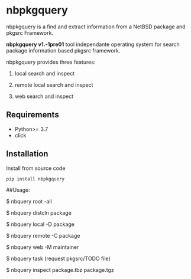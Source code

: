 nbpkgquery
===========

nbpkgquery is a find and extract information from a NetBSD package and pkgsrc Framework.

**nbpkgquery v1.-1pre01** tool independante operating system for search package information based pkgsrc framework.

nbpkgquery provides three features:

1. local search and inspect

2. remote local search and inspect

3. web search and inspect

## Requirements

- Python>= 3.7
- click

## Installation

Install from source code

    pip install nbpkgquery

##Usage:


   $ nbquery root -all
   
   $ nbquery distcln package
   
   $ nbquery local -D package

   $ nbquery remote -C package

   $ nbquery web -M maintainer

   $ nbquery task (request pkgsrc/TODO file)
   
   $ nbquery inspect package.tbz package.tgz

